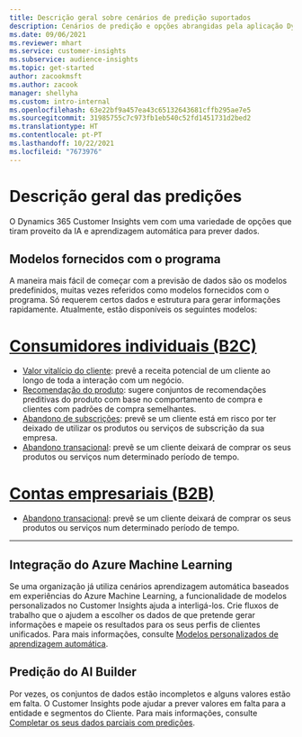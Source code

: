 ```yaml
---
title: Descrição geral sobre cenários de predição suportados
description: Cenários de predição e opções abrangidas pela aplicação Dynamics 365 Customer Insights.
ms.date: 09/06/2021
ms.reviewer: mhart
ms.service: customer-insights
ms.subservice: audience-insights
ms.topic: get-started
author: zacookmsft
ms.author: zacook
manager: shellyha
ms.custom: intro-internal
ms.openlocfilehash: 63e22bf9a457ea43c65132643681cffb295ae7e5
ms.sourcegitcommit: 31985755c7c973fb1eb540c52fd1451731d2bed2
ms.translationtype: HT
ms.contentlocale: pt-PT
ms.lasthandoff: 10/22/2021
ms.locfileid: "7673976"
---
```

# <a name="predictions-overview"></a>Descrição geral das predições

O Dynamics 365 Customer Insights vem com uma variedade de opções que tiram proveito da IA e aprendizagem automática para prever dados. 

## <a name="out-of-box-models"></a>Modelos fornecidos com o programa

A maneira mais fácil de começar com a previsão de dados são os modelos predefinidos, muitas vezes referidos como modelos fornecidos com o programa. Só requerem certos dados e estrutura para gerar informações rapidamente. Atualmente, estão disponíveis os seguintes modelos: 

# <a name="individual-consumers-b-to-c"></a>[Consumidores individuais (B2C)](#tab/b2c)

- [Valor vitalício do cliente](predict-customer-lifetime-value.md): prevê a receita potencial de um cliente ao longo de toda a interação com um negócio.
- [Recomendação do produto](predict-product-recommendation.md): sugere conjuntos de recomendações preditivas do produto com base no comportamento de compra e clientes com padrões de compra semelhantes.
- [Abandono de subscrições](predict-subscription-churn.md): prevê se um cliente está em risco por ter deixado de utilizar os produtos ou serviços de subscrição da sua empresa.
- [Abandono transacional](predict-transactional-churn.md): prevê se um cliente deixará de comprar os seus produtos ou serviços num determinado período de tempo.

# <a name="business-accounts-b-to-b"></a>[Contas empresariais (B2B)](#tab/b2b)

- [Abandono transacional](predict-transactional-churn.md): prevê se um cliente deixará de comprar os seus produtos ou serviços num determinado período de tempo.

---


## <a name="azure-machine-learning-integration"></a>Integração do Azure Machine Learning

Se uma organização já utiliza cenários aprendizagem automática baseados em experiências do Azure Machine Learning, a funcionalidade de modelos personalizados no Customer Insights ajuda a interligá-los. Crie fluxos de trabalho que o ajudem a escolher os dados de que pretende gerar informações e mapeie os resultados para os seus perfis de clientes unificados. Para mais informações, consulte [Modelos personalizados de aprendizagem automática](custom-models.md).

## <a name="ai-builder-prediction"></a>Predição do AI Builder

Por vezes, os conjuntos de dados estão incompletos e alguns valores estão em falta. O Customer Insights pode ajudar a prever valores em falta para a entidade e segmentos do Cliente. Para mais informações, consulte [Completar os seus dados parciais com predições](predictions.md).
